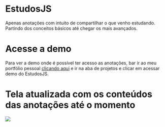 # EstudosJS
Apenas anotações com intuito de compartilhar o que venho estudando.
Partindo dos conceitos básicos até chegar os mais avançados.

# Acesse a demo
Para ver a demo onde é possível ter acesso as anotações, bar ir ao meu portfólio pessoal <a href="https://maiconmorais.netlify.app/" target="_blank"> clicando aqui</a> e ir na aba de projetos e clicar em acessar demo do EstudosJS.

# Tela atualizada com os conteúdos das anotações até o momento
<img src="https://i.pinimg.com/originals/c2/4f/e7/c24fe7b764b18c986fd064d589d3d70c.jpg" />
